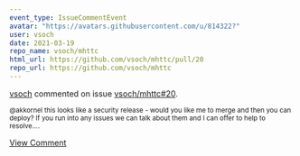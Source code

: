 ```yaml
---
event_type: IssueCommentEvent
avatar: "https://avatars.githubusercontent.com/u/814322?"
user: vsoch
date: 2021-03-19
repo_name: vsoch/mhttc
html_url: https://github.com/vsoch/mhttc/pull/20
repo_url: https://github.com/vsoch/mhttc
---
```


<a href='https://github.com/vsoch' target='_blank'>vsoch</a> commented on issue <a href='https://github.com/vsoch/mhttc/pull/20' target='_blank'>vsoch/mhttc#20</a>.

<small>@akkornel this looks like a security release - would you like me to merge and then you can deploy? If you run into any issues we can talk about them and I can offer to help to resolve....</small>

<a href='https://github.com/vsoch/mhttc/pull/20' target='_blank'>View Comment</a>